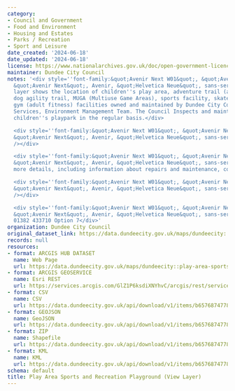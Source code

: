 ```yaml
---
category:
- Council and Government
- Food and Environment
- Housing and Estates
- Parks / Recreation
- Sport and Leisure
date_created: '2024-06-18'
date_updated: '2024-06-18'
license: https://www.nationalarchives.gov.uk/doc/open-government-licence/version/3/
maintainer: Dundee City Council
notes: '<div style=''font-family:&quot;Avenir Next W01&quot;, &quot;Avenir Next W00&quot;,
  &quot;Avenir Next&quot;, Avenir, &quot;Helvetica Neue&quot;, sans-serif; font-size:16px;''>This
  layer shows the location of children''s play area, adventure trail (agility trail),
  dog agility trail, MUGA (Multiuse Game Areas), sports facility, skatepark, outdoor
  gym (adult fitness) facilities owned and maintained by Dundee City Council, Neighbourhood
  Services, Environment Management Team. The Council Inspects and maintains these
  children''s playpark in the regular basis.</div>

  <div style=''font-family:&quot;Avenir Next W01&quot;, &quot;Avenir Next W00&quot;,
  &quot;Avenir Next&quot;, Avenir, &quot;Helvetica Neue&quot;, sans-serif; font-size:16px;''><br
  /></div>

  <div style=''font-family:&quot;Avenir Next W01&quot;, &quot;Avenir Next W00&quot;,
  &quot;Avenir Next&quot;, Avenir, &quot;Helvetica Neue&quot;, sans-serif; font-size:16px;''>For
  more details, including information about repairs and maintenance, contact</div>

  <div style=''font-family:&quot;Avenir Next W01&quot;, &quot;Avenir Next W00&quot;,
  &quot;Avenir Next&quot;, Avenir, &quot;Helvetica Neue&quot;, sans-serif; font-size:16px;''><br
  /></div>

  <div style=''font-family:&quot;Avenir Next W01&quot;, &quot;Avenir Next W00&quot;,
  &quot;Avenir Next&quot;, Avenir, &quot;Helvetica Neue&quot;, sans-serif; font-size:16px;''>Tel:
  01382 433710 Option 7</div>'
organization: Dundee City Council
original_dataset_link: https://data.dundeecity.gov.uk/maps/dundeecity::play-area-sports-and-recreation-playground-view-layer
records: null
resources:
- format: ARCGIS HUB DATASET
  name: Web Page
  url: https://data.dundeecity.gov.uk/maps/dundeecity::play-area-sports-and-recreation-playground-view-layer
- format: ARCGIS GEOSERVICE
  name: Esri REST
  url: https://services.arcgis.com/GlZ1P6ksdiXNYhvC/arcgis/rest/services/Play_Area_Sports_and_Recreation_Playground_(View_Layer)/FeatureServer/0
- format: CSV
  name: CSV
  url: https://data.dundeecity.gov.uk/api/download/v1/items/b6576874778f4c7fabcb589ddaf8a26c/csv?layers=0
- format: GEOJSON
  name: GeoJSON
  url: https://data.dundeecity.gov.uk/api/download/v1/items/b6576874778f4c7fabcb589ddaf8a26c/geojson?layers=0
- format: ZIP
  name: Shapefile
  url: https://data.dundeecity.gov.uk/api/download/v1/items/b6576874778f4c7fabcb589ddaf8a26c/shapefile?layers=0
- format: KML
  name: KML
  url: https://data.dundeecity.gov.uk/api/download/v1/items/b6576874778f4c7fabcb589ddaf8a26c/kml?layers=0
schema: default
title: Play Area Sports and Recreation Playground (View Layer)
---
```


